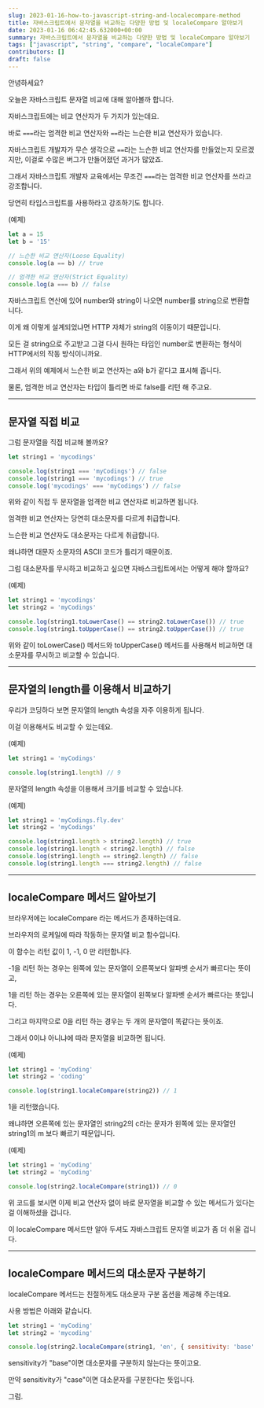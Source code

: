 ```yaml
---
slug: 2023-01-16-how-to-javascript-string-and-localecompare-method
title: 자바스크립트에서 문자열을 비교하는 다양한 방법 및 localeCompare 알아보기
date: 2023-01-16 06:42:45.632000+00:00
summary: 자바스크립트에서 문자열을 비교하는 다양한 방법 및 localeCompare 알아보기
tags: ["javascript", "string", "compare", "localeCompare"]
contributors: []
draft: false
---
```


안녕하세요?

오늘은 자바스크립트 문자열 비교에 대해 알아볼까 합니다.

자바스크립트에는 비교 연산자가 두 가지가 있는데요.

바로 `===`라는 엄격한 비교 연산자와 `==`라는 느슨한 비교 연산자가 있습니다.

자바스크립트 개발자가 무슨 생각으로 `==`라는 느슨한 비교 연산자를 만들었는지 모르겠지만, 이걸로 수많은 버그가 만들어졌던 과거가 많았죠.

그래서 자바스크립트 개발자 교육에서는 무조건 `===`라는 엄격한 비교 연산자를 쓰라고 강조합니다.

당연히 타입스크립트를 사용하라고 강조하기도 합니다.

(예제)

```js
let a = 15
let b = '15'

// 느슨한 비교 연산자(Loose Equality)
console.log(a == b) // true

// 엄격한 비교 연산자(Strict Equality)
console.log(a === b) // false
```

자바스크립트 연산에 있어 number와 string이 나오면 number를 string으로 변환합니다.

이게 왜 이렇게 설계되었냐면 HTTP 자체가 string의 이동이기 때문입니다.

모든 걸 string으로 주고받고 그걸 다시 원하는 타입인 number로 변환하는 형식이 HTTP에서의 작동 방식이니까요.

그래서 위의 예제에서 느슨한 비교 연산자는 a와 b가 같다고 표시해 줍니다.

물론, 엄격한 비교 연산자는 타입이 틀리면 바로 false를 리턴 해 주고요.

---

## 문자열 직접 비교

그럼 문자열을 직접 비교해 볼까요?

```js
let string1 = 'mycodings'

console.log(string1 === 'myCodings') // false
console.log(string1 === 'mycodings') // true
console.log('mycodings' === 'myCodings') // false
```

위와 같이 직접 두 문자열을 엄격한 비교 연산자로 비교하면 됩니다.

엄격한 비교 연산자는 당연히 대소문자를 다르게 취급합니다.

느슨한 비교 연산자도 대소문자는 다르게 취급합니다.

왜냐하면 대문자 소문자의 ASCII 코드가 틀리기 때문이죠.

그럼 대소문자를 무시하고 비교하고 싶으면 자바스크립트에서는 어떻게 해야 할까요?

(예제)

```js
let string1 = 'mycodings'
let string2 = 'myCodings'

console.log(string1.toLowerCase() == string2.toLowerCase()) // true
console.log(string1.toUpperCase() == string2.toUpperCase()) // true
```

위와 같이 toLowerCase() 메서드와 toUpperCase() 메서드를 사용해서 비교하면 대소문자를 무시하고 비교할 수 있습니다.

---

## 문자열의 length를 이용해서 비교하기

우리가 코딩하다 보면 문자열의 length 속성을 자주 이용하게 됩니다.

이걸 이용해서도 비교할 수 있는데요.

(예제)

```js
let string1 = 'myCodings'

console.log(string1.length) // 9
```

문자열의 length 속성을 이용해서 크기를 비교할 수 있습니다.

(예제)

```js
let string1 = 'myCodings.fly.dev'
let string2 = 'myCodings'

console.log(string1.length > string2.length) // true
console.log(string1.length < string2.length) // false
console.log(string1.length == string2.length) // false
console.log(string1.length === string2.length) // false
```

---

## localeCompare 메서드 알아보기

브라우저에는 localeCompare 라는 메서드가 존재하는데요.

브라우저의 로케일에 따라 작동하는 문자열 비교 함수입니다.

이 함수는 리턴 값이 1, -1, 0 만 리턴합니다.

-1을 리턴 하는 경우는 왼쪽에 있는 문자열이 오른쪽보다 알파벳 순서가 빠르다는 뜻이고,

1을 리턴 하는 경우는 오른쪽에 있는 문자열이 왼쪽보다 알파벳 순서가 빠르다는 뜻입니다.

그리고 마지막으로 0을 리턴 하는 경우는 두 개의 문자열이 똑같다는 뜻이죠.

그래서 0이냐 아니냐에 따라 문자열을 비교하면 됩니다.

(예제)

```js
let string1 = 'myCoding'
let string2 = 'coding'

console.log(string1.localeCompare(string2)) // 1
```

1을 리턴했습니다.

왜냐하면 오른쪽에 있는 문자열인 string2의 c라는 문자가 왼쪽에 있는 문자열인 string1의 m 보다 빠르기 때문입니다.

(예제)

```js
let string1 = 'myCoding'
let string2 = 'myCoding'

console.log(string2.localeCompare(string1)) // 0
```

위 코드를 보시면 이제 비교 연산자 없이 바로 문자열을 비교할 수 있는 메서드가 있다는 걸 이해하셨을 겁니다.

이 localeCompare 메서드만 알아 두셔도 자바스크립트 문자열 비교가 좀 더 쉬울 겁니다.

---

## localeCompare 메서드의 대소문자 구분하기

localeCompare 메서드는 친절하게도 대소문자 구분 옵션을 제공해 주는데요.

사용 방법은 아래와 같습니다.

```js
let string1 = 'myCoding'
let string2 = 'mycoding'

console.log(string2.localeCompare(string1, 'en', { sensitivity: 'base' })) // 0
```

sensitivity가 "base"이면 대소문자를 구분하지 않는다는 뜻이고요.

만약 sensitivity가 "case"이면 대소문자를 구분한다는 뜻입니다.

그럼.
